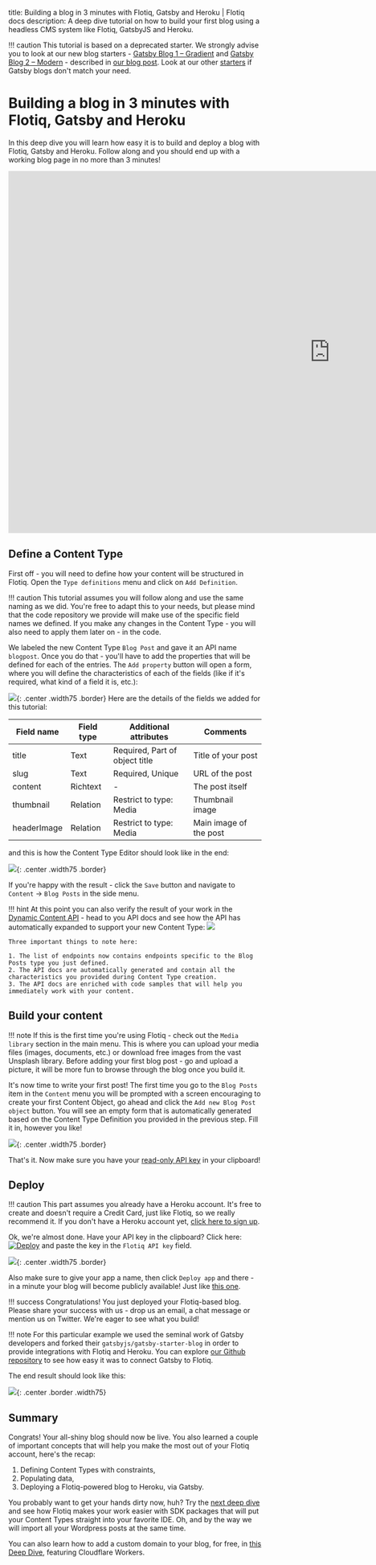 title: Building a blog in 3 minutes with Flotiq, Gatsby and Heroku | Flotiq docs
description: A deep dive tutorial on how to build your first blog using a headless CMS system like Flotiq, GatsbyJS and Heroku.

!!! caution
    This tutorial is based on a deprecated starter. We strongly advise you to look at our new blog starters - 
    [Gatsby Blog 1 – Gradient](https://flotiq.com/starters/gatsby-blog-1-gradient) and 
    [Gatsby Blog 2 – Modern](https://flotiq.com/starters/gatsby-blog-2-modern) - described in 
    [our blog post](https://blog.flotiq.com/flotiq-starter-gatsby-blog). Look at our other 
    [starters](https://flotiq.com/starters/) if Gatsby blogs don't match your need.

# Building a blog in 3 minutes with Flotiq, Gatsby and Heroku

In this deep dive you will learn how easy it is to build and deploy a blog with Flotiq, Gatsby and Heroku. Follow along and you should end up with a working blog page in no more than 3 minutes!


<div class="video-wrapper">
  <iframe width="1280" height="720" src="https://www.youtube.com/embed/hz3RK5qqhrQ" frameborder="0" allowfullscreen></iframe>
</div>    

## Define a Content Type

First off - you will need to define how your content will be structured in Flotiq. Open the `Type definitions` menu and click on `Add Definition`.

!!! caution
    This tutorial assumes you will follow along and use the same naming as we did. You're free to adapt this to your needs, but please mind that the code repository we provide will make use of the specific field names we defined. If you make any changes in the Content Type - you will also need to apply them later on - in the code.

We labeled the new Content Type `Blog Post` and gave it an API name `blogpost`. Once you do that - you'll have to add the properties that will be defined for each of the entries. The `Add property` button will open a form, where you will define the characteristics of each of the fields (like if it's required, what kind of a field it is, etc.):

![](images/3-minute-blog-content-type-title-field.png){: .center .width75 .border}
Here are the details of the fields we added for this tutorial:

| Field name | Field type | Additional attributes | Comments |
|------------|------------|-----------------------|----------|
| title | Text | Required, Part of object title | Title of your post |
| slug | Text | Required, Unique | URL of the post |
| content | Richtext | - | The post itself |
| thumbnail | Relation | Restrict to type: Media | Thumbnail image |
| headerImage | Relation | Restrict to type: Media | Main image of the post |

and this is how the Content Type Editor should look like in the end:

![](images/3-minute-blog-content-type-all-fields.png){: .center .width75 .border}

If you're happy with the result - click the `Save` button and navigate to `Content` → `Blog Posts` in the side menu. 

!!! hint
    At this point you can also verify the result of your work in the [Dynamic Content API](../API/dynamic-content-api.md) - head to you API docs and see how the API has automatically expanded to support your new Content Type:
    ![](images/3-minute-blog-content-api.png)

    Three important things to note here:

    1. The list of endpoints now contains endpoints specific to the Blog Posts type you just defined.
    2. The API docs are automatically generated and contain all the characteristics you provided during Content Type creation.
    3. The API docs are enriched with code samples that will help you immediately work with your content.



## Build your content

!!! note
    If this is the first time you're using Flotiq - check out the `Media library` section in the main menu. This is where you can upload your media files (images, documents, etc.) or download free images from the vast Unsplash library. Before adding your first blog post - go and upload a picture, it will be more fun to browse through the blog once you build it.

It's now time to write your first post! The first time you go to the `Blog Posts` item in the `Content` menu you will be prompted with a screen encouraging to create your first Content Object, go ahead and click the `Add new Blog Post object` button. You will see an empty form that is automatically generated based on the Content Type Definition you provided in the previous step. Fill it in, however you like!

![](images/3-minute-blog-first-post.png){: .center .width75 .border}

That's it. Now make sure you have your [read-only API key](../API/index.md) in your clipboard!

## Deploy

!!! caution
    This part assumes you already have a Heroku account. It's free to create and doesn't require a Credit Card, just like Flotiq, so we really recommend it. If you don't have a Heroku account yet, [click here to sign up](https://signup.heroku.com/).

Ok, we're almost done. Have your API key in the clipboard? 
Click here: [![Deploy](https://www.herokucdn.com/deploy/button.svg)](https://heroku.com/deploy?template=https://github.com/flotiq/gatsby-starter-blog) and paste the key in the `Flotiq API key` field. 

![](images/3-minute-blog-deploy-to-heroku.png){: .center .width75 .border}

Also make sure to give your app a name, then click `Deploy app` and there - in a minute your blog will become publicly available! Just like [this one](https://flotiq-blog.herokuapp.com/).


!!! success
    Congratulations! You just deployed your Flotiq-based blog. Please share your success with us - drop us an email, a chat message or mention us on Twitter. We're eager to see what you build!

!!! note 
    For this particular example we used the seminal work of Gatsby developers and forked their `gatsbyjs/gatsby-starter-blog` in order to provide integrations with Flotiq and Heroku. You can explore [our Github repository](https://github.com/flotiq/gatsby-starter-blog) to see how easy it was to connect Gatsby to Flotiq. 
    
The end result should look like this:

![](images/3-minute-blog-published-post.png){: .center .border .width75}

## Summary

Congrats! Your all-shiny blog should now be live. You also learned a couple of important concepts that will help you make the most out of your Flotiq account, here's the recap:

1. Defining Content Types with constraints,
2. Populating data,
3. Deploying a Flotiq-powered blog to Heroku, via Gatsby.

You probably want to get your hands dirty now, huh? Try the [next deep dive](wordpress-import.md) and see how Flotiq makes your work easier with SDK packages that will put your Content Types straight into your favorite IDE. Oh, and by the way we will import all your Wordpress posts at the same time.

You can also learn how to add a custom domain to your blog, for free, in [this Deep Dive](../add-a-custom-domain-to-heroku-for-free/), featuring Cloudflare Workers.
